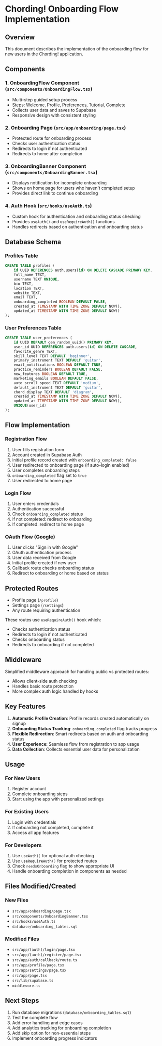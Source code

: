 # Chording! Onboarding Flow Implementation

## Overview
This document describes the implementation of the onboarding flow for new users in the Chording! application.

## Components

### 1. OnboardingFlow Component (`src/components/OnboardingFlow.tsx`)
- Multi-step guided setup process
- Steps: Welcome, Profile, Preferences, Tutorial, Complete
- Collects user data and saves to Supabase
- Responsive design with consistent styling

### 2. Onboarding Page (`src/app/onboarding/page.tsx`)
- Protected route for onboarding process
- Checks user authentication status
- Redirects to login if not authenticated
- Redirects to home after completion

### 3. OnboardingBanner Component (`src/components/OnboardingBanner.tsx`)
- Displays notification for incomplete onboarding
- Shows on home page for users who haven't completed setup
- Provides direct link to continue onboarding

### 4. Auth Hook (`src/hooks/useAuth.ts`)
- Custom hook for authentication and onboarding status checking
- Provides `useAuth()` and `useRequireAuth()` functions
- Handles redirects based on authentication and onboarding status

## Database Schema

### Profiles Table
```sql
CREATE TABLE profiles (
    id UUID REFERENCES auth.users(id) ON DELETE CASCADE PRIMARY KEY,
    full_name TEXT,
    username TEXT UNIQUE,
    bio TEXT,
    location TEXT,
    website TEXT,
    email TEXT,
    onboarding_completed BOOLEAN DEFAULT FALSE,
    created_at TIMESTAMP WITH TIME ZONE DEFAULT NOW(),
    updated_at TIMESTAMP WITH TIME ZONE DEFAULT NOW()
);
```

### User Preferences Table
```sql
CREATE TABLE user_preferences (
    id UUID DEFAULT gen_random_uuid() PRIMARY KEY,
    user_id UUID REFERENCES auth.users(id) ON DELETE CASCADE,
    favorite_genre TEXT,
    skill_level TEXT DEFAULT 'beginner',
    primary_instrument TEXT DEFAULT 'guitar',
    email_notifications BOOLEAN DEFAULT TRUE,
    practice_reminders BOOLEAN DEFAULT FALSE,
    new_features BOOLEAN DEFAULT TRUE,
    marketing_emails BOOLEAN DEFAULT FALSE,
    auto_scroll_speed TEXT DEFAULT 'medium',
    default_instrument TEXT DEFAULT 'guitar',
    chord_display TEXT DEFAULT 'diagram',
    created_at TIMESTAMP WITH TIME ZONE DEFAULT NOW(),
    updated_at TIMESTAMP WITH TIME ZONE DEFAULT NOW(),
    UNIQUE(user_id)
);
```

## Flow Implementation

### Registration Flow
1. User fills registration form
2. Account created in Supabase Auth
3. Initial profile record created with `onboarding_completed: false`
4. User redirected to onboarding page (if auto-login enabled)
5. User completes onboarding steps
6. `onboarding_completed` flag set to `true`
7. User redirected to home page

### Login Flow
1. User enters credentials
2. Authentication successful
3. Check `onboarding_completed` status
4. If not completed: redirect to onboarding
5. If completed: redirect to home page

### OAuth Flow (Google)
1. User clicks "Sign in with Google"
2. OAuth authentication process
3. User data received from Google
4. Initial profile created if new user
5. Callback route checks onboarding status
6. Redirect to onboarding or home based on status

## Protected Routes
- Profile page (`/profile`)
- Settings page (`/settings`)
- Any route requiring authentication

These routes use `useRequireAuth()` hook which:
- Checks authentication status
- Redirects to login if not authenticated
- Checks onboarding status
- Redirects to onboarding if not completed

## Middleware
Simplified middleware approach for handling public vs protected routes:
- Allows client-side auth checking
- Handles basic route protection
- More complex auth logic handled by hooks

## Key Features
1. **Automatic Profile Creation**: Profile records created automatically on signup
2. **Onboarding Status Tracking**: `onboarding_completed` flag tracks progress
3. **Flexible Redirection**: Smart redirects based on auth and onboarding status
4. **User Experience**: Seamless flow from registration to app usage
5. **Data Collection**: Collects essential user data for personalization

## Usage

### For New Users
1. Register account
2. Complete onboarding steps
3. Start using the app with personalized settings

### For Existing Users
1. Login with credentials
2. If onboarding not completed, complete it
3. Access all app features

### For Developers
1. Use `useAuth()` for optional auth checking
2. Use `useRequireAuth()` for protected routes
3. Check `needsOnboarding` flag to show appropriate UI
4. Handle onboarding completion in components as needed

## Files Modified/Created

### New Files
- `src/app/onboarding/page.tsx`
- `src/components/OnboardingBanner.tsx`
- `src/hooks/useAuth.ts`
- `database/onboarding_tables.sql`

### Modified Files
- `src/app/(auth)/login/page.tsx`
- `src/app/(auth)/register/page.tsx`
- `src/app/auth/callback/route.ts`
- `src/app/profile/page.tsx`
- `src/app/settings/page.tsx`
- `src/app/page.tsx`
- `src/lib/supabase.ts`
- `middleware.ts`

## Next Steps
1. Run database migrations (`database/onboarding_tables.sql`)
2. Test the complete flow
3. Add error handling and edge cases
4. Add analytics tracking for onboarding completion
5. Add skip option for non-essential steps
6. Implement onboarding progress indicators
